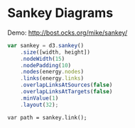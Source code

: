 # Sankey Diagrams

Demo: <http://bost.ocks.org/mike/sankey/>

```js
var sankey = d3.sankey()
    .size([width, height])
    .nodeWidth(15)
    .nodePadding(10)
    .nodes(energy.nodes)
    .links(energy.links)
    .overlapLinksAtSources(false)
    .overlapLinksAtTargets(false)
    .minValue(1)
    .layout(32);
```

```
var path = sankey.link();
```
